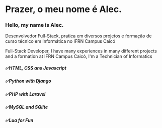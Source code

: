 <!--
**AlecYalcin/AlecYalcin** is a ✨ _special_ ✨ repository because its `README.md` (this file) appears on your GitHub profile.

Here are some ideas to get you started:

- 🔭 I’m currently working on ...
- 🌱 I’m currently learning ...
- 👯 I’m looking to collaborate on ...
- 🤔 I’m looking for help with ...
- 💬 Ask me about ...
- 📫 How to reach me: ...
- 😄 Pronouns: ...
- ⚡ Fun fact: ...
-->

<h1>Prazer, o meu nome é Alec.</h1>
<h3>Hello, my name is Alec.</h3>

<p> Desenvolvedor Full-Stack, pratica em diversos projetos e formação de curso técnico em Informática no IFRN Campus Caicó </p>
<p> Full-Stack Developer, I have many experiences in many different projects and a formation at IFRN Campus Caicó, I'm a Technician of Informatics </p>

<h5 color="red">✅HTML, CSS ans Javascript</h5>
<h5>✅Python with Django</h5>
<h5>✅PHP with Laravel</h5>
<h5>✅MySQL and SQlite</h5>
<h5>✅Lua for Fun</h5>
